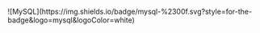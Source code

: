 <div style="display: inline_block"><br>
    ![MySQL](https://img.shields.io/badge/mysql-%2300f.svg?style=for-the-badge&logo=mysql&logoColor=white)
</div>
